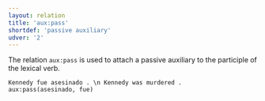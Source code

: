 ```yaml
---
layout: relation
title: 'aux:pass'
shortdef: 'passive auxiliary'
udver: '2'
---
```


The relation `aux:pass` is used to attach a passive auxiliary to the participle of the lexical verb.

~~~ sdparse
Kennedy fue asesinado . \n Kennedy was murdered .
aux:pass(asesinado, fue)
~~~
<!-- Interlanguage links updated Ne 5. května 2024, 18:20:47 CEST -->
